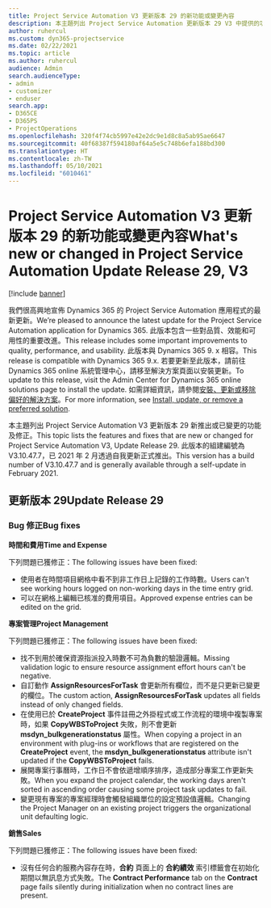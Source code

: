 ```yaml
---
title: Project Service Automation V3 更新版本 29 的新功能或變更內容
description: 本主題列出 Project Service Automation 更新版本 29 V3 中提供的功能和修正。
author: ruhercul
ms.custom: dyn365-projectservice
ms.date: 02/22/2021
ms.topic: article
ms.author: ruhercul
audience: Admin
search.audienceType:
- admin
- customizer
- enduser
search.app:
- D365CE
- D365PS
- ProjectOperations
ms.openlocfilehash: 320f4f74cb5997e42e2dc9e1d8c8a5ab95ae6647
ms.sourcegitcommit: 40f68387f594180af64a5e5c748b6efa188bd300
ms.translationtype: HT
ms.contentlocale: zh-TW
ms.lasthandoff: 05/10/2021
ms.locfileid: "6010461"
---
```

# <a name="whats-new-or-changed-in-project-service-automation-update-release-29-v3"></a><span data-ttu-id="5cbb2-103">Project Service Automation V3 更新版本 29 的新功能或變更內容</span><span class="sxs-lookup"><span data-stu-id="5cbb2-103">What's new or changed in Project Service Automation Update Release 29, V3</span></span>

[!include [banner](../includes/psa-now-project-operations.md)]

<span data-ttu-id="5cbb2-104">我們很高興地宣佈 Dynamics 365 的 Project Service Automation 應用程式的最新更新。</span><span class="sxs-lookup"><span data-stu-id="5cbb2-104">We’re pleased to announce the latest update for the Project Service Automation application for Dynamics 365.</span></span> <span data-ttu-id="5cbb2-105">此版本包含一些對品質、效能和可用性的重要改進。</span><span class="sxs-lookup"><span data-stu-id="5cbb2-105">This release includes some important improvements to quality, performance, and usability.</span></span> <span data-ttu-id="5cbb2-106">此版本與 Dynamics 365 9. x 相容。</span><span class="sxs-lookup"><span data-stu-id="5cbb2-106">This release is compatible with Dynamics 365 9.x.</span></span> <span data-ttu-id="5cbb2-107">若要更新至此版本，請前往 Dynamics 365 online 系統管理中心，請移至解決方案頁面以安裝更新。</span><span class="sxs-lookup"><span data-stu-id="5cbb2-107">To update to this release, visit the Admin Center for Dynamics 365 online solutions page to install the update.</span></span> <span data-ttu-id="5cbb2-108">如需詳細資訊，請參閱[安裝、更新或移除偏好的解決方案](/power-platform/admin/install-remove-preferred-solution)。</span><span class="sxs-lookup"><span data-stu-id="5cbb2-108">For more information, see [Install, update, or remove a preferred solution](/power-platform/admin/install-remove-preferred-solution).</span></span>

<span data-ttu-id="5cbb2-109">本主題列出 Project Service Automation V3 更新版本 29 新推出或已變更的功能及修正。</span><span class="sxs-lookup"><span data-stu-id="5cbb2-109">This topic lists the features and fixes that are new or changed for Project Service Automation V3, Update Release 29.</span></span> <span data-ttu-id="5cbb2-110">此版本的組建編號為 V3.10.47.7，已 2021 年 2 月透過自我更新正式推出。</span><span class="sxs-lookup"><span data-stu-id="5cbb2-110">This version has a build number of V3.10.47.7 and is generally available through a self-update in February 2021.</span></span>

## <a name="update-release-29"></a><span data-ttu-id="5cbb2-111">更新版本 29</span><span class="sxs-lookup"><span data-stu-id="5cbb2-111">Update Release 29</span></span>

### <a name="bug-fixes"></a><span data-ttu-id="5cbb2-112">Bug 修正</span><span class="sxs-lookup"><span data-stu-id="5cbb2-112">Bug fixes</span></span>

<span data-ttu-id="5cbb2-113">**時間和費用**</span><span class="sxs-lookup"><span data-stu-id="5cbb2-113">**Time and Expense**</span></span>

<span data-ttu-id="5cbb2-114">下列問題已獲修正：</span><span class="sxs-lookup"><span data-stu-id="5cbb2-114">The following issues have been fixed:</span></span>

- <span data-ttu-id="5cbb2-115">使用者在時間項目網格中看不到非工作日上記錄的工作時數。</span><span class="sxs-lookup"><span data-stu-id="5cbb2-115">Users can't see working hours logged on non-working days in the time entry grid.</span></span>
- <span data-ttu-id="5cbb2-116">可以在網格上編輯已核准的費用項目。</span><span class="sxs-lookup"><span data-stu-id="5cbb2-116">Approved expense entries can be edited on the grid.</span></span>

<span data-ttu-id="5cbb2-117">**專案管理**</span><span class="sxs-lookup"><span data-stu-id="5cbb2-117">**Project Management**</span></span>

<span data-ttu-id="5cbb2-118">下列問題已獲修正：</span><span class="sxs-lookup"><span data-stu-id="5cbb2-118">The following issues have been fixed:</span></span>

- <span data-ttu-id="5cbb2-119">找不到用於確保資源指派投入時數不可為負數的驗證邏輯。</span><span class="sxs-lookup"><span data-stu-id="5cbb2-119">Missing validation logic to ensure resource assignment effort hours can't be negative.</span></span>
- <span data-ttu-id="5cbb2-120">自訂動作 **AssignResourcesForTask** 會更新所有欄位，而不是只更新已變更的欄位。</span><span class="sxs-lookup"><span data-stu-id="5cbb2-120">The custom action, **AssignResourcesForTask** updates all fields instead of only changed fields.</span></span>
- <span data-ttu-id="5cbb2-121">在使用已於 **CreateProject** 事件註冊之外掛程式或工作流程的環境中複製專案時，如果 **CopyWBSToProject** 失敗，則不會更新 **msdyn_bulkgenerationstatus** 屬性。</span><span class="sxs-lookup"><span data-stu-id="5cbb2-121">When copying a project in an environment with plug-ins or workflows that are registered on the **CreateProject** event, the **msdyn_bulkgenerationstatus** attribute isn't updated if the **CopyWBSToProject** fails.</span></span>
- <span data-ttu-id="5cbb2-122">展開專案行事曆時，工作日不會依遞增順序排序，造成部分專案工作更新失敗。</span><span class="sxs-lookup"><span data-stu-id="5cbb2-122">When you expand the project calendar, the working days aren't sorted in ascending order causing some project task updates to fail.</span></span>
- <span data-ttu-id="5cbb2-123">變更現有專案的專案經理時會觸發組織單位的設定預設值邏輯。</span><span class="sxs-lookup"><span data-stu-id="5cbb2-123">Changing the Project Manager on an existing project triggers the organizational unit defaulting logic.</span></span>

<span data-ttu-id="5cbb2-124">**銷售**</span><span class="sxs-lookup"><span data-stu-id="5cbb2-124">**Sales**</span></span>

<span data-ttu-id="5cbb2-125">下列問題已獲修正：</span><span class="sxs-lookup"><span data-stu-id="5cbb2-125">The following issues have been fixed:</span></span>

- <span data-ttu-id="5cbb2-126">沒有任何合約服務內容存在時，**合約** 頁面上的 **合約績效** 索引標籤會在初始化期間以無訊息方式失敗。</span><span class="sxs-lookup"><span data-stu-id="5cbb2-126">The **Contract Performance** tab on the **Contract** page fails silently during initialization when no contract lines are present.</span></span>